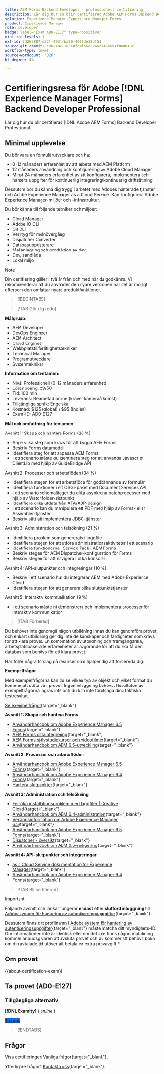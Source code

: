 ```yaml
---
title: AEM Forms Backend Developer - professionell certifiering
description: Lär dig hur du blir certifierad Adobe AEM Forms Backend Developer Professional.
solution: Experience Manager,Experience Manager Forms
product: Experience Manager
role: Developer
badge: label="Exam AD0-E127" type="positive"
mini-toc-levels: 1
exl-id: 7d265887-c32f-4931-ba80-40ffde12df51
source-git-commit: e9624821103e8fecfb5c2266e1434551f8008487
workflow-type: tm+mt
source-wordcount: '826'
ht-degree: 4%

---
```


# Certifieringsresa för Adobe [!DNL Experience Manager Forms] Backend Developer Professional

Lär dig hur du blir certifierad [!DNL Adobe AEM Forms] Backend Developer Professional.

## Minimal upplevelse

Du bör vara en formulärutvecklare och ha:

* 0-12 månaders erfarenhet av att arbeta med AEM Platform
* 12 månaders användning och konfigurering av Adobe Cloud Manager
* Minst 24 månaders erfarenhet av att konfigurera, implementera och hantera uppgifter för kontinuerlig integrering/kontinuerlig driftsättning

Dessutom bör du känna dig trygg i arbetet med Adobes hanterade tjänster och Adobe Experience Manager as a Cloud Service. Kan konfigurera Adobe Experience Manager-miljöer och -infrastruktur.

Du bör känna till följande tekniker och miljöer:

* Cloud Manager
* Adobe IO CLI
* Git CLI
* Verktyg för molnövergång
* Dispatcher Converter
* Databasuppdaterare
* Mellanlagring och produktion av dev
* Dev, sandlåda
* Lokal miljö

>[!NOTE]
>
>Din certifiering gäller i två år från och med när du godkänns. Vi rekommenderar att du använder den nyare versionen när det är möjligt eftersom den omfattar nyare produktfunktioner.

>[!BEGINTABS]

>[!TAB Gör dig redo]

**Målgrupp:**

* AEM Developer
* DevOps Engineer
* AEM Architect
* Cloud Engineer
* Webbplatstillförlitlighetstekniker
* Technical Manager
* Programutvecklare
* Systemtekniker

**Information om tentamen:**

* Nivå: Professionell (0-12 månaders erfarenhet)
* Lösenpoäng: 29/50
* Tid: 100 min
* Leverans: Bearbetad online (kräver kameraåtkomst)
* Tillgängliga språk: Engelska
* Kostnad: $125 (global) / $95 (Indien)
* Exam-ID: AD0-E127

**Mål och omfattning för tentamen**

Avsnitt 1: Skapa och hantera Forms (26 %)

* Ange vilka steg som krävs för att bygga AEM Forms
* Beskriv Forms datamodell
* Identifiera steg för att anpassa AEM Forms
* I ett scenario måste du identifiera steg för att använda Javascript ClientLib med hjälp av GuideBridge API

Avsnitt 2: Processer och arbetsflöden (34 %)

* Identifiera stegen för ett arbetsflöde för godkännande av formulär
* Identifiera funktioner i ett OSGi-paket med Document Services API
* I ett scenario schemalägger du olika asynkrona batchprocesser med hjälp av Watchfolder-slutpunkt
* Identifiera olika utdata från XFA/XDP-design
* I ett scenario kan du manipulera ett PDF med hjälp av Forms- eller Assembler-tjänster
* Beskriv sätt att implementera JDBC-tjänster

Avsnitt 3: Administration och felsökning (21 %)

* Identifiera problem som genererats i loggfiler
* Identifiera stegen för att utföra administrationsaktiviteter i ett scenario
* Identifiera funktionerna i Service Pack i AEM Forms
* Beskriv stegen för AEM Dispatcher-konfiguration för Forms
* Beskriv stegen för att navigera i olika konsoler

Avsnitt 4: API-slutpunkter och integreringar (10 %)

* Beskriv i ett scenario hur du integrerar AEM med Adobe Experience Cloud
* Identifiera stegen för att generera olika slutpunktstjänster

Avsnitt 5: Interaktiv kommunikation (9 %)

* I ett scenario måste ni demonstrera och implementera processer för interaktiv kommunikation

>[!TAB Förbered]

Du behöver inte genomgå någon utbildning innan du kan genomföra provet, och enbart utbildning ger dig inte de kunskaper och färdigheter som krävs för att klara provet. En kombination av utbildning och framgångsrika, arbetsplatsbaserade erfarenheter är avgörande för att du ska få den databas som behövs för att klara provet.

Här följer några förslag på resurser som hjälper dig att förbereda dig:

**Exempelfrågor**

Med exempelfrågorna kan du se vilken typ av objekt och vilket format du kommer att stöta på i provet. Ingen inloggning behövs. Resultaten av exempelfrågorna lagras inte och du kan inte förutsäga dina faktiska testresultat.

[Se exempelfrågor](https://scorpion.caveon.com/launchpad/ad0-e127-adobe-experience-manager-backend-forms-developer-professional-copy-7s2acv){target="_blank"}

**Avsnitt 1: Skapa och hantera Forms**

* [Användarhandbok om Adobe Experience Manager 6.5 Forms](https://experienceleague.adobe.com/docs/experience-manager-65/forms/home.html){target="_blank"}
* [AEM Forms dataintegrering](https://experienceleague.adobe.com/docs/experience-manager-65/forms/form-data-model/data-integration.html#data-integration-overview){target="_blank"}
* [AEM Forms självstudiekurser och videofilmer](https://experienceleague.adobe.com/docs/experience-manager-learn/forms/overview.html){target="_blank"}
* [Användarhandbok om AEM 6.5-utveckling](https://experienceleague.adobe.com/docs/experience-manager-65/developing/home.html){target="_blank"}

**Avsnitt 2: Processer och arbetsflöden**

* [Användarhandbok om Adobe Experience Manager 6.5 Forms](https://experienceleague.adobe.com/docs/experience-manager-65/forms/home.html){target="_blank"}
* [Användarhandbok om Adobe Experience Manager 6.4 Forms](https://experienceleague.adobe.com/docs/experience-manager-64/forms/home.html){target="_blank"}
* [Hantera slutpunkter](https://help.adobe.com/en_US/AEMForms/6.1/AdminHelp/WS92d06802c76abadb-5145d5d12905ce07e7-7ff6.2.html#WS92d06802c76abadb1c01fa7512905cdf2c9-7fd9.2){target="_blank"}

**Avsnitt 3: Administration och felsökning**

* [Felsöka installationsproblem med loggfiler | Creative Cloud](https://helpx.adobe.com/creative-cloud/kb/troubleshoot-install-logs-cc.html){target="_blank"}
* [Användarhandbok om AEM 6.4-administration](https://experienceleague.adobe.com/docs/experience-manager-64/administering/home.html){target="_blank"}
* [Versionsinformation om Adobe Experience Manager 6.5](https://experienceleague.adobe.com/docs/experience-manager-65/release-notes/home.html){target="_blank"}
* [Användarhandbok om Adobe Experience Manager 6.5 Forms](https://experienceleague.adobe.com/docs/experience-manager-65/forms/home.html){target="_blank"}
* [Dispatcher - översikt](https://experienceleague.adobe.com/docs/experience-manager-dispatcher/using/dispatcher.html){target="_blank"}
* [Användarhandbok om AEM 6.5-redigering](https://experienceleague.adobe.com/docs/experience-manager-65/authoring/home.html){target="_blank"}

**Avsnitt 4: API-slutpunkter och integreringar**

* [as a Cloud Service dokumentation för Experience Manager](https://experienceleague.adobe.com/docs/experience-manager-cloud-service/content/home.html){target="_blank"}
* [Användarhandbok om Adobe Experience Manager 6.4 Forms](https://experienceleague.adobe.com/docs/experience-manager-64/forms/home.html){target="_blank"}

>[!TAB Bli certifierad]

>[!IMPORTANT]
>
>Följande avsnitt och länkar fungerar **endast**  efter **slutförd inloggning** till [Adobe system för hantering av autentiseringsuppgifter](https://www.certmetrics.com/adobe){target="_blank"}.
>
>Dessutom finns ditt profilnamn i [Adobe system för hantering av autentiseringsuppgifter](https://www.certmetrics.com/adobe){target="_blank"} måste matcha ditt myndighets-ID. Om informationen inte är identisk eller om det inte finns någon matchning kommer anbudsgivaren att avsluta provet och du kommer att behöva boka om din avtalade tid utöver att betala en extra provavgift.*


## Om provet

{{about-certification-exam}}

## Ta provet (AD0-E127)

### Tillgängliga alternativ

**[!DNL Examity]** ( *online* )

<a href="https://www.certmetrics.com/adobe/candidate/examity_sso.aspx?eid=AD0-E127" target="_blank" class="spectrum-Button spectrum-Button--fill spectrum-Button--accent spectrum-Button--sizeM is-margin-bottom-big-big at-element-click-tracking" style="background-color:#1473E6">

<span class="spectrum-Button-label has-no-wrap">
   Ta prov
</span>
</a>

>[!ENDTABS]

## Frågor

Visa certifieringen [Vanliga frågor](https://experienceleague.adobe.com/docs/certification/certification/faq.html){target="_blank"}.

Ytterligare frågor? [Kontakta oss](mailto:certif@adobe.com){target="_blank"}.
